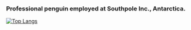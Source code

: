### Professional penguin employed at Southpole Inc., Antarctica.


[![Top Langs](https://github-readme-stats.vercel.app/api/top-langs/?username=LeLoomi&layout=compact&theme=github_dark&bg_color=1f2229)](https://github.com/anuraghazra/github-readme-stats)
